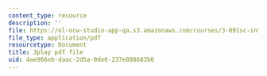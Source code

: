 ```yaml
---
content_type: resource
description: ''
file: https://ol-ocw-studio-app-qa.s3.amazonaws.com/courses/3-091sc-introduction-to-solid-state-chemistry-fall-2010/4ae966ebdaac2d5a0de6237e808683b0_h57hFAsLAGo.pdf
file_type: application/pdf
resourcetype: Document
title: 3play pdf file
uid: 4ae966eb-daac-2d5a-0de6-237e808683b0
---
```

